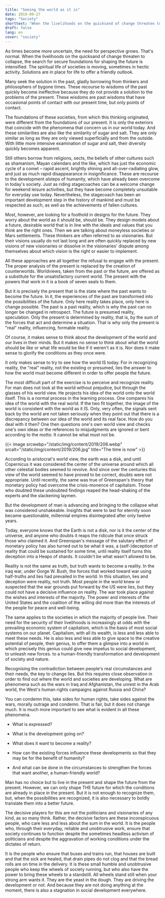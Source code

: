 ```yaml
---
title: "Seeing the world as it is"
date: 2019-09-27
tags: "Society"
shorttext: "When the livelihoods on the quicksand of change threaten to collapse, the search for secure foundations for shaping the future is intensified."
draft: false
lang: en
cover: "society"
---
```


As times become more uncertain, the need for perspective grows. That's normal. When the livelihoods on the quicksand of change threaten to collapse, the search for secure foundations for shaping the future is intensified. The spiritual life of societies is moving, sometimes in hectic activity. Solutions are in place for life to offer a friendly outlook.

Many seek the solution in the past, gladly borrowing from thinkers and philosophers of bygone times. These recourse to wisdoms of the past quickly become ineffective because they do not provide a solution to the problems of the present. These wisdoms are past wisdoms that have occasional points of contact with our present time, but only points of contact.

The foundations of these societies, from which this thinking originated, were different from the foundations of our present. It is only the exteriors that coincide with the phenomena that concern us in our world today. And these similarities are also like the similarity of sugar and salt. They are only similar as long as they are only viewed superficially and from the outside. With little more intensive examination of sugar and salt, their diversity quickly becomes apparent.

Still others borrow from religions, sects, the beliefs of other cultures such as shamanism, Mayan calendars and the like, which has just the economic cycle of a comet – rapid ascent, brightly shining and all-over-radiating glow, and just as much rapid disappearance in insignificance. These are recourse to the development alsteps of humanity, which have already been overcome in today's society. Just as riding stagecoaches can be a welcome change for weekend leisure activities, but they have become completely unsuitable for everyday use today. Nevertheless, the stagecoach has been an important development step in the history of mankind and must be respected as such, as well as the achievements of fallen cultures.

Most, however, are looking for a foothold in designs for the future. They worry about the world as it should be, should be. They design models about a future, desirable world that is in line with the ideals and values that you think are the right ones. Then we are talking about moneyless societies or Mars settlements. These thinkers are often referred to as visionaries. But their visions usually do not last long and are often quickly replaced by new visions of new visionaries or dissolve in the visionaries' dispute among themselves about which vision is the right or easier to implement.

All these approaches are all together the refusal to engage with the present. The proper analysis of the present is replaced by the creation of counterworlds. Worldviews, taken from the past or the future, are offered as a substitute for the unsatisfactory current world. The present with the powers that work in it is a book of seven seals to them.

But it is precisely the present that is the state where the past wants to become the future. In it, the experiences of the past are transformed into the possibilities of the future. Only here reality takes place, only here is change possible. The past is a past reality, which is why the past can no longer be changed in retrospect. The future is presumed reality, speculation. Only the present is determined by reality, that is, by the sum of the forces that act and determine a situation. That is why only the present is "real" reality, influencing, formable reality.

Of course, it makes sense to think about the development of the world and our lives in their minds. But it makes no sense to think about what the world should be like or what life would be like if it weren't as it is. Nor does it make sense to glorify the conditions as they once were.

It only makes sense to try to see how the world IS today. For in recognizing reality, the "real" reality, not the existing or presumed, lies the answer to how the world must become different in order to offer people the future.

The most difficult part of the exercise is to perceive and recognize reality. For man does not look at the world without prejudice, but through the glasses of his world view. He projects his idea of the world onto the world itself. This is a normal process in the learning process. One compares his idea of the world with the real world. If the two fit together, the image of the world is consistent with the world as it IS. Only, very often, the signals sent back by the world are not taken seriously when they point out that there is a discrepancy between our idea of the world and its real face. How do you deal with it then? One then questions one's own world view and checks one's own ideas or the references to misjudgments are ignored or bent according to the motto: It cannot be what must not be.

{{< image srcwebp="/static/img/content/2019/206.webp" srcalt="/static/img/content/2019/206.jpg" title="The time is now" >}}

According to aristocrat's world view, the earth was a disk, and until Copernicus it was considered the center of the universe around which all other celestial bodies seemed to revolve. And since over the centuries this view of the world seemed to have proved to be correct, doubts were not appropriate. Until recently, the same was true of Greenspan's theory that monetary policy had overcome the crisis-monence of capitalism. Those who doubted these undoubted findings reaped the head-shaking of the experts and the slackening laymen.

But the development of man is advancing and bringing to the collapse what was considered unshakeable. Insights that were to last for eternity soon became questionable, millennial empires disintegrated after only twelve years.

Today, everyone knows that the Earth is not a disk, nor is it the center of the universe, and anyone who doubts it reaps the ridicule that once struck those who claimed it. And Greenspan's message of the salutary effect of monetary policy has also turned out to be what it was, a (self-)deception of reality that could be sustained for some time, until reality itself turns this deception into a Heaps of shards. It couldn't be what wasn't allowed to be.

Reality is not the same as truth, but truth wants to become a reality. In the iraq war, under Gorge W. Bush, the forces that worked toward war using half-truths and lies had prevailed in the world. In this situation, lies and deception were reality, not truth. Most people in the world knew or suspected that the war grounds put forward by the US were lies, but they could not have a decisive influence on reality. The war took place against the wishes and interests of the majority. The power and interests of the United States and the coalition of the willing did more than the interests of the people for peace and well-being.

The same applies to the societies in which the majority of people live. Their need for the security of their livelihoods is increasingly at odds with the prevailing economic system of capitalism, which is the basis of most social systems on our planet. Capitalism, with all its wealth, is less and less able to meet these needs. He is also less and less able to give space to the creative potential of people, their genius, to offer them a glimpse into a world in which precisely this genius could give new impetus to social development, to unleash new forces. to a human-friendly transformation and development of society and nature.

Recognising the contradiction between people's real circumstances and their needs, the key to change lies. But this requires close observation in order to find out where the world and societies are developing. What are phenomena such as the wars in Iraq and Afghanistan, the unrest in the Arab world, the West's human rights campaigns against Russia and China?

You can condemn this, take sides for human rights, take sides against the wars, morally outrage and condemn. That is fair, but it does not change much. It is much more important to see what is evident in all these phenomena.

  - What is expressed?

  - What is the development going on?

  - What does it want to become a reality?

  - How can the existing forces influence these developments so that they may be for the benefit of humanity?

  - And what can be done in the circumstances to strengthen the forces that want another, a human-friendly world?

Man has no choice but to live in the present and shape the future from the present. However, we can only shape THE future for which the conditions are already in place in the present. But it is not enough to recognize them, but, when the possibilities are recognized, it is also necessary to boldly translate them into a better future.

The decisive players for this are not the politicians and visionaries of any kind, as so many think. Rather, the decisive factors are these inconspicuous people, who care less and less about the sum in the world. It is the people who, through their everyday, reliable and unobtrusive work, ensure that society continues to function despite the sometimes headless activism of politicians and despite the aggravation of working conditions under the dictates of return.

It is the people who ensure that buses and trains run, that houses are built and that the sick are healed, that drain pipes do not clog and that the bread rolls are on time in the delivery. It is these small humble and unobtrusive people who keep the wheels of society running, but who also have the power to bring these wheels to a standstill. All wheels stand still when your strong arm wants it. They are the yeast in the dough. They are driving the development or not. And because they are not doing anything at the moment, there is also a stagnation in social development everywhere.
